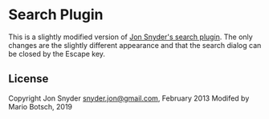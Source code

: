 # Search Plugin

This is a slightly modified version of [Jon Snyder's search plugin](https://github.com/hakimel/reveal.js/tree/master/plugin/search). The only changes are the slightly different appearance and that the search dialog can be closed by the Escape key.


## License

Copyright Jon Snyder <snyder.jon@gmail.com>, February 2013
Modifed by Mario Botsch, 2019
